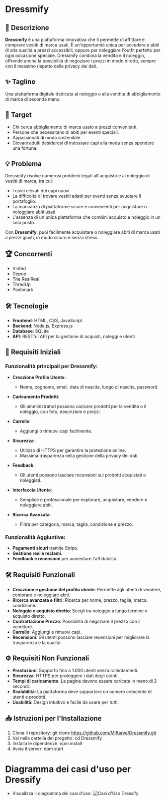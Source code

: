 # Dressmify

## 🌟 Descrizione

**Dressmify** è una piattaforma innovativa che ti permette di affittare e comprare vestiti di marca usati. È un'opportunità unica per accedere a abiti di alta qualità a prezzi accessibili, oppure per noleggiare l'outfit perfetto per ogni occasione speciale. Dressmify combina la vendita e il noleggio, offrendo anche la possibilità di negoziare i prezzi in modo diretto, sempre con il massimo rispetto della privacy dei dati.

## ✨ Tagline

Una piattaforma digitale dedicata al noleggio e alla vendita di abbigliamento di marca di seconda mano.

## 🎯 Target

- Chi cerca abbigliamento di marca usato a prezzi convenienti.
- Persone che necessitano di abiti per eventi speciali.
- Appassionati di moda sostenibile.
- Giovani adulti desiderosi di indossare capi alla moda senza spendere una fortuna.

## 💡 Problema

Dressmify risolve numerosi problemi legati all'acquisto e al noleggio di vestiti di marca, tra cui:

- I costi elevati dei capi nuovi.
- La difficoltà di trovare vestiti adatti per eventi senza svuotare il portafoglio.
- La mancanza di piattaforme sicure e convenienti per acquistare o noleggiare abiti usati.
- L'assenza di un'unica piattaforma che combini acquisto e noleggio in un solo posto.

Con **Dressmify**, puoi facilmente acquistare o noleggiare abiti di marca usati a prezzi giusti, in modo sicuro e senza stress.

## 🏆 Concorrenti

- Vinted
- Depop
- The RealReal
- ThredUp
- Poshmark

## 🛠️ Tecnologie

- **Frontend**: HTML, CSS, JavaScript
- **Backend**: Node.js, Express.js
- **Database**: SQLite
- **API**: RESTful API per la gestione di acquisti, noleggi e utenti

## 🚀 Requisiti Iniziali

### Funzionalità principali per Dressmify:

- **Creazione Profilo Utente**:
  - Nome, cognome, email, data di nascita, luogo di nascita, password.

- **Caricamento Prodotti**:
  - Gli amministratori possono caricare prodotti per la vendita o il noleggio, con foto, descrizioni e prezzi.

- **Carrello**:
  - Aggiungi o rimuovi capi facilmente.

- **Sicurezza**:
  - Utilizzo di HTTPS per garantire la protezione online.
  - Massima trasparenza nella gestione della privacy dei dati.

- **Feedback**:
  - Gli utenti possono lasciare recensioni sui prodotti acquistati o noleggiati.

- **Interfaccia Utente**:
  - Semplice e professionale per esplorare, acquistare, vendere e noleggiare abiti.

- **Ricerca Avanzata**:
  - Filtra per categoria, marca, taglia, condizione e prezzo.

### Funzionalità Aggiuntive:

- **Pagamenti sicuri** tramite Stripe.
- **Gestione resi e reclami**.
- **Feedback e recensioni** per aumentare l'affidabilità.

## 🛠️ Requisiti Funzionali

- **Creazione e gestione del profilo utente**: Permette agli utenti di vendere, comprare e noleggiare abiti.
- **Ricerca avanzata e filtri**: Ricerca per nome, prezzo, taglia, marca, condizione.
- **Noleggio e acquisto diretto**: Scegli tra noleggio a lungo termine o acquisto diretto.
- **Contrattazione Prezzo**: Possibilità di negoziare il prezzo con il venditore.
- **Carrello**: Aggiungi e rimuovi capi.
- **Recensioni**: Gli utenti possono lasciare recensioni per migliorare la trasparenza e la qualità.

## ⚙️ Requisiti Non Funzionali

- **Prestazioni**: Supporto fino a 1.000 utenti senza rallentamenti.
- **Sicurezza**: HTTPS per proteggere i dati degli utenti.
- **Tempi di caricamento**: Le pagine devono essere caricate in meno di 2 secondi.
- **Scalabilità**: La piattaforma deve supportare un numero crescente di utenti e prodotti.
- **Usabilità**: Design intuitivo e facile da usare per tutti.

## 📥 Istruzioni per l'Installazione

1. Clona il repository:
   git clone https://github.com/Miftarve/Dressmify.git
2. Vai nella cartella del progetto:
   cd Dressmify
3. Installa le dipendenze:
   npm install
4. Avvia il server:
   npm start

# Diagramma dei casi d'uso per Dressify
- Visualizza il diagramma dei casi d'uso: ![Casi d'Uso Dressify](https://yuml.me/mify/e4c6a5df.svg)

